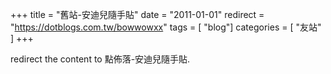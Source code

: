 +++
title = "舊站-安迪兒隨手貼"
date = "2011-01-01"
redirect = "https://dotblogs.com.tw/bowwowxx"
tags = [ "blog"]
categories = [ "友站" ]
+++

redirect the content to 點佈落-安迪兒隨手貼.
